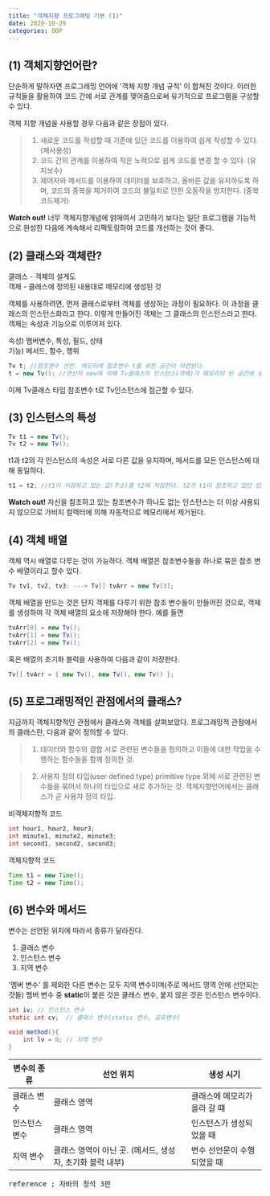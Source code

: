 ```yaml
---
title: "객체지향 프로그래밍 기본 (1)"
date: 2020-10-29
categories: OOP
---
```


## (1) 객체지향언어란?
단순하게 말하자면 프로그래밍 언어에 '객체 지향 개념 규칙' 이 합쳐진 것이다. 
이러한 규칙들을 활용하여 코드 간에 서로 관계를 맺어줌으로써 유기적으로 프로그램을 구성할 수 있다.

객체 지향 개념을 사용할 경우 다음과 같은 장점이 있다.

>1) 새로운 코드를 작성할 때 기존에 있던 코드를 이용하여 쉽게 작성할 수 있다. (재사용성)<br>
>2) 코드 간의 관계를 이용하여 적은 노력으로 쉽게 코드를 변경 할 수 있다. (유지보수)<br>
>3) 제어자와 메서드를 이용하여 데이터를 보호하고, 올바른 값을 유지하도록 하며, 코드의 중복을 제거하여 코드의 불일치로 인한 오동작을 방지한다. (중복코드제거)<br>

<p class="notice--info"> <strong>Watch out!</strong> 너무 객체지향개념에 얽매여서 고민하기 보다는 일단 프로그램을 기능적으로 완성한 다음에 계속해서 리팩토링하여 코드를 개선하는 것이 좋다. </p>

## (2) 클래스와 객체란?

클래스 - 객체의 설계도<br>
객체 - 클래스에 정의된 내용대로 메모리에 생성된 것<br>

객체를 사용하려면, 먼저 클래스로부터 객체를 생성하는 과정이 필요하다. 이 과정을 클래스의 인스턴스화라고 한다. 이렇게 만들어진 객체는 그 클래스의 인스턴스라고 한다.
객체는 속성과 기능으로 이루어져 있다.

속성) 멤버변수, 특성, 필드, 상태<br>
기능) 메서드, 함수, 행위<br>

```java
Tv t; //참조변수 선언. 메모리에 참조변수 t를 위한 공간이 마련된다.
t = new Tv(); //연산자 new에 의해 Tv클래스의 인스턴스(객체)가 메모리의 빈 공간에 생성된다. 멤버 변수는 기본값으로 초기화된다. 그 후 대입 연산자에 의해 생성된 객체의 주소값이 참조변수 t에 저장된다.
```

이제 Tv클래스 타입 참조변수 t로 Tv인스턴스에 접근할 수 있다.


## (3) 인스턴스의 특성 

```java
Tv t1 = new Tv();
Tv t2 = new Tv();
```

t1과 t2의 각 인스턴스의 속성은 서로 다른 값을 유지하며, 메서드를 모든 인스턴스에 대해 동일하다.

```java
t1 = t2; //t1이 저장하고 있는 값(주소)를 t2에 저장한다. t2가 t1이 참조하고 있던 인스턴스를 같이 참조하게 된다.
```

<p class="notice--info"> <strong>Watch out!</strong> 자신을 참조하고 있는 참조변수가 하나도 없는 인스턴스는 더 이상 사용되지 않으므로 가비지 컬렉터에 의해 자동적으로 메모리에서 제거된다.</p>


## (4) 객체 배열 

객체 역시 배열로 다루는 것이 가능하다. 객체 배열은 참조변수들을 하나로 묶은 참조 변수 배열이라고 할수 있다.

```java
Tv tv1, tv2, tv3; ---> Tv[] tvArr = new Tv[3];
```

객체 배열을 만드는 것은 단지 객체를 다루기 위한 참조 변수들이 만들어진 것으로, 객체를 생성하여 각 객체 배열의 요소에 저장해야 한다. 예를 들면

```java
tvArr[0] = new Tv();
tvArr[1] = new Tv();
tvArr[2] = new Tv();
```

혹은 배열의 초기화 블럭을 사용하여 다음과 같이 저장한다.

```java
Tv[] tvArr = { new Tv(), new Tv(), new Tv() };
```

## (5) 프로그래밍적인 관점에서의 클래스?

지금까지 객체지향적인 관점에서 클래스와 객체를 살펴보았다. 
프로그래밍적 관점에서의 클래스란, 다음과 같이 정의할 수 있다.

>1. 데이터와 함수의 결합
>    서로 관련된 변수들을 정의하고 이들에 대한 작업을 수행하는 함수들을 함께 정의한 것.

>2. 사용자 정의 타입(user defined type)
>    primitive type 외에 서로 관련된 변수들을 묶어서 하나의 타입으로 새로 추가하는 것.
>    객체지향언어에서는 클래스가 곧 사용자 정의 타입.
    
비객체지향적 코드
```java
int hour1, hour2, hour3;
int minute1, minute2, minute3;
int second1, second2, second3;
```

객체지향적 코드
```java
Time t1 = new Time();
Time t2 = new Time();
```

## (6) 변수와 메서드

변수는 선언된 위치에 따라서 종류가 달라진다.

1. 클래스 변수<br>
2. 인스턴스 변수<br>
3. 지역 변수<br>

'멤버 변수' 를 제외한 다른 변수는 모두 지역 변수이며(주로 메서드 영역 안에 선언되는 것들)
멤버 변수 중 <strong>static</strong>이 붙은 것은 클래스 변수, 붙지 않은 것은 인스턴스 변수이다.

```java
int iv; // 인스턴스 변수
static int cv;  // 클래스 변수(static 변수, 공유변수)

void method(){
    int lv = 0; // 지역 변수
}
```

| 변수의 종류         | 선언 위치     |  생성 시기                                                     |
|------------------|----------  |--------------------------------------------------------------|
| 클래스 변수     | 클래스 영역         | 클래스에 메모리가 올라 갈 떄          |
| 인스턴스 변수    | 클래스 영역     | 인스턴스가 생성되었을 때                               |
| 지역 변수       | 클래스 영역이 아닌 곳. (메서드, 생성자, 초기화 블럭 내부)      | 변수 선언문이 수행되었을 때 |









<kbd>reference ; 자바의 정석 3판</kbd>

